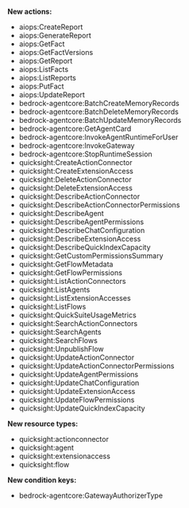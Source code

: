 **New actions:**

- aiops:CreateReport
- aiops:GenerateReport
- aiops:GetFact
- aiops:GetFactVersions
- aiops:GetReport
- aiops:ListFacts
- aiops:ListReports
- aiops:PutFact
- aiops:UpdateReport
- bedrock-agentcore:BatchCreateMemoryRecords
- bedrock-agentcore:BatchDeleteMemoryRecords
- bedrock-agentcore:BatchUpdateMemoryRecords
- bedrock-agentcore:GetAgentCard
- bedrock-agentcore:InvokeAgentRuntimeForUser
- bedrock-agentcore:InvokeGateway
- bedrock-agentcore:StopRuntimeSession
- quicksight:CreateActionConnector
- quicksight:CreateExtensionAccess
- quicksight:DeleteActionConnector
- quicksight:DeleteExtensionAccess
- quicksight:DescribeActionConnector
- quicksight:DescribeActionConnectorPermissions
- quicksight:DescribeAgent
- quicksight:DescribeAgentPermissions
- quicksight:DescribeChatConfiguration
- quicksight:DescribeExtensionAccess
- quicksight:DescribeQuickIndexCapacity
- quicksight:GetCustomPermissionsSummary
- quicksight:GetFlowMetadata
- quicksight:GetFlowPermissions
- quicksight:ListActionConnectors
- quicksight:ListAgents
- quicksight:ListExtensionAccesses
- quicksight:ListFlows
- quicksight:QuickSuiteUsageMetrics
- quicksight:SearchActionConnectors
- quicksight:SearchAgents
- quicksight:SearchFlows
- quicksight:UnpublishFlow
- quicksight:UpdateActionConnector
- quicksight:UpdateActionConnectorPermissions
- quicksight:UpdateAgentPermissions
- quicksight:UpdateChatConfiguration
- quicksight:UpdateExtensionAccess
- quicksight:UpdateFlowPermissions
- quicksight:UpdateQuickIndexCapacity

**New resource types:**

- quicksight:actionconnector
- quicksight:agent
- quicksight:extensionaccess
- quicksight:flow

**New condition keys:**

- bedrock-agentcore:GatewayAuthorizerType
